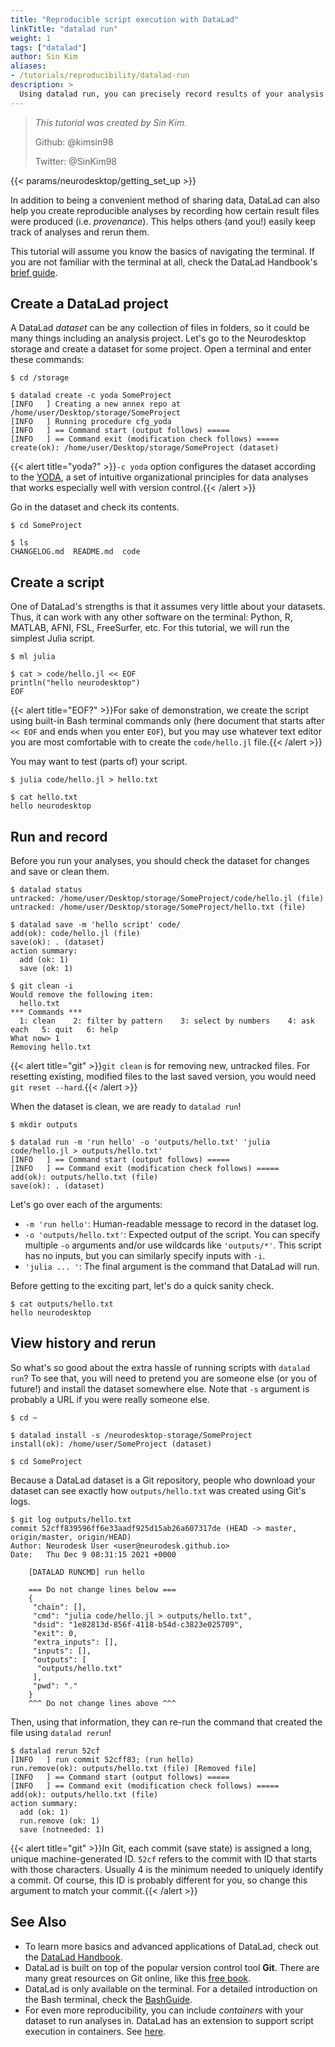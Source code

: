 ```yaml
---
title: "Reproducible script execution with DataLad"
linkTitle: "datalad run"
weight: 1
tags: ["datalad"]
author: Sin Kim
aliases:
- /tutorials/reproducibility/datalad-run
description: >
  Using datalad run, you can precisely record results of your analysis scripts.
---
```


> _This tutorial was created by Sin Kim._
>
> Github: @kimsin98
>
> Twitter: @SinKim98

<!-- Following line adds a link to getting set up with Neurodesk -->
{{< params/neurodesktop/getting_set_up >}}
<!-- -->

In addition to being a convenient method of sharing data, DataLad can also help
you create reproducible analyses by recording how certain result files were
produced (i.e. _provenance_). This helps others (and you!) easily keep track of
analyses and rerun them.

This tutorial will assume you know the basics of navigating the terminal. If
you are not familiar with the terminal at all, check the DataLad Handbook's
[brief guide](http://handbook.datalad.org/en/latest/intro/howto.html).

## Create a DataLad project

A DataLad _dataset_ can be any collection of files in folders, so it could be
many things including an analysis project. Let's go to the Neurodesktop storage
and create a dataset for some project. Open a terminal and enter these commands:

```
$ cd /storage

$ datalad create -c yoda SomeProject
[INFO   ] Creating a new annex repo at /home/user/Desktop/storage/SomeProject
[INFO   ] Running procedure cfg_yoda
[INFO   ] == Command start (output follows) =====
[INFO   ] == Command exit (modification check follows) =====
create(ok): /home/user/Desktop/storage/SomeProject (dataset)
```

{{< alert title="yoda?" >}}`-c yoda` option configures the dataset according to
the [YODA](http://handbook.datalad.org/en/latest/basics/101-127-yoda.html), a
set of intuitive organizational principles for data analyses that works
especially well with version control.{{< /alert >}}

Go in the dataset and check its contents.

```
$ cd SomeProject

$ ls
CHANGELOG.md  README.md  code
```

## Create a script

One of DataLad's strengths is that it assumes very little about your datasets.
Thus, it can work with any other software on the terminal: Python, R, MATLAB,
AFNI, FSL, FreeSurfer, etc. For this tutorial, we will run the simplest Julia
script.

```
$ ml julia

$ cat > code/hello.jl << EOF
println("hello neurodesktop")
EOF
```

{{< alert title="EOF?" >}}For sake of demonstration, we create the script using
built-in Bash terminal commands only (here document that starts after `<< EOF`
and ends when you enter `EOF`), but you may use whatever text editor you are
most comfortable with to create the `code/hello.jl` file.{{< /alert >}}

You may want to test (parts of) your script.

```
$ julia code/hello.jl > hello.txt

$ cat hello.txt
hello neurodesktop
```

## Run and record

Before you run your analyses, you should check the dataset for changes and save
or clean them.

```
$ datalad status
untracked: /home/user/Desktop/storage/SomeProject/code/hello.jl (file)
untracked: /home/user/Desktop/storage/SomeProject/hello.txt (file)

$ datalad save -m 'hello script' code/
add(ok): code/hello.jl (file)
save(ok): . (dataset)
action summary:
  add (ok: 1)
  save (ok: 1)

$ git clean -i
Would remove the following item:
  hello.txt
*** Commands ***
  1: clean    2: filter by pattern    3: select by numbers    4: ask each   5: quit   6: help
What now> 1
Removing hello.txt
```

{{< alert title="git" >}}`git clean` is for removing new, untracked files. For
resetting existing, modified files to the last saved version, you would need
`git reset --hard`.{{< /alert >}}

When the dataset is clean, we are ready to `datalad run`!

```
$ mkdir outputs

$ datalad run -m 'run hello' -o 'outputs/hello.txt' 'julia code/hello.jl > outputs/hello.txt'
[INFO   ] == Command start (output follows) =====
[INFO   ] == Command exit (modification check follows) =====
add(ok): outputs/hello.txt (file)
save(ok): . (dataset)
```

Let's go over each of the arguments:

* `-m 'run hello'`: Human-readable message to record in the dataset log.
* `-o 'outputs/hello.txt'`: Expected output of the script. You can specify
  multiple `-o` arguments and/or use wildcards like `'outputs/*'`. This script
  has no inputs, but you can similarly specify inputs with `-i`.
* `'julia ... '`: The final argument is the command that DataLad will run.

Before getting to the exciting part, let's do a quick sanity check.

```
$ cat outputs/hello.txt
hello neurodesktop
```

## View history and rerun

So what's so good about the extra hassle of running scripts with `datalad run`?
To see that, you will need to pretend you are someone else (or you of future!)
and install the dataset somewhere else. Note that `-s` argument is probably a
URL if you were really someone else.

```
$ cd ~

$ datalad install -s /neurodesktop-storage/SomeProject
install(ok): /home/user/SomeProject (dataset)

$ cd SomeProject
```

Because a DataLad dataset is a Git repository, people who download your dataset
can see exactly how `outputs/hello.txt` was created using Git's logs.

```
$ git log outputs/hello.txt
commit 52cff839596ff6e33aadf925d15ab26a607317de (HEAD -> master, origin/master, origin/HEAD)
Author: Neurodesk User <user@neurodesk.github.io>
Date:   Thu Dec 9 08:31:15 2021 +0000

    [DATALAD RUNCMD] run hello

    === Do not change lines below ===
    {
     "chain": [],
     "cmd": "julia code/hello.jl > outputs/hello.txt",
     "dsid": "1e82813d-856f-4118-b54d-c3823e025709",
     "exit": 0,
     "extra_inputs": [],
     "inputs": [],
     "outputs": [
      "outputs/hello.txt"
     ],
     "pwd": "."
    }
    ^^^ Do not change lines above ^^^
```

Then, using that information, they can re-run the command that created the file
using `datalad rerun`!

```
$ datalad rerun 52cf
[INFO   ] run commit 52cff83; (run hello)
run.remove(ok): outputs/hello.txt (file) [Removed file]
[INFO   ] == Command start (output follows) =====
[INFO   ] == Command exit (modification check follows) =====
add(ok): outputs/hello.txt (file)
action summary:
  add (ok: 1)
  run.remove (ok: 1)
  save (notneeded: 1)
```

{{< alert title="git" >}}In Git, each commit (save state) is assigned a long,
unique machine-generated ID. `52cf` refers to the commit with ID that starts
with those characters. Usually 4 is the minimum needed to uniquely identify a
commit. Of course, this ID is probably different for you, so change this
argument to match your commit.{{< /alert >}}

## See Also

* To learn more basics and advanced applications of DataLad, check out the
  [DataLad Handbook](http://handbook.datalad.org/en/latest/).
* DataLad is built on top of the popular version control tool **Git**. There
  are many great resources on Git online, like this [free book](https://git-scm.com/book/en/v2).
* DataLad is only available on the terminal. For a detailed introduction on the
  Bash terminal, check the [BashGuide](https://mywiki.wooledge.org/BashGuide).
* For even more reproducibility, you can include _containers_ with your dataset
  to run analyses in. DataLad has an extension to support script execution in
  containers. See [here](http://handbook.datalad.org/en/latest/basics/101-133-containersrun.html).
